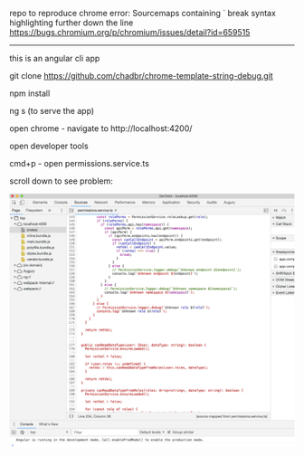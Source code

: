 repo to reproduce chrome error: 
Sourcemaps containing ` break syntax highlighting further down the line
https://bugs.chromium.org/p/chromium/issues/detail?id=659515

---

this is an angular cli app

git clone https://github.com/chadbr/chrome-template-string-debug.git

npm install

ng s (to serve the app)

open chrome - navigate to http://localhost:4200/

open developer tools

cmd+p - open permissions.service.ts


scroll down to see problem:

![Template string problem](problem.png)
